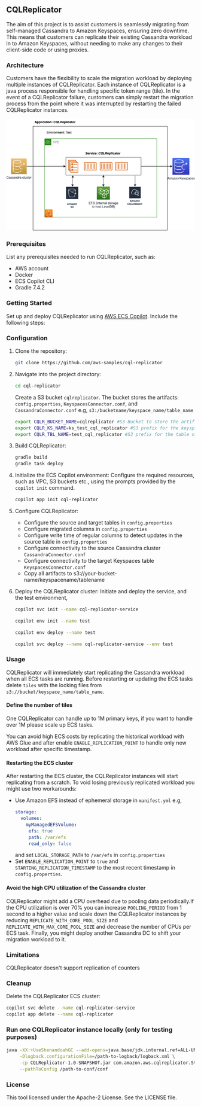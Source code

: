 ## CQLReplicator

The aim of this project is to assist customers is seamlessly migrating from self-managed Cassandra to Amazon Keyspaces,
ensuring zero downtime. This means that customers can replicate their existing Cassandra workload in to Amazon
Keyspaces,
without needing to make any changes to their client-side code or using proxies.

### Architecture

Customers have the flexibility to scale the migration workload by deploying multiple instances of CQLReplicator. Each
instance
of CQLReplicator is a java process responsible for handling specific token range (tile). In the event of a CQLReplicator
failure,
customers can simply restart the migration process from the point where it was interrupted by restarting the failed
CQLReplicator instances.

![](CQLReplicator.png)

### Prerequisites

List any prerequisites needed to run CQLReplicator, such as:

- AWS account
- Docker
- ECS Copilot CLI
- Gradle 7.4.2

### Getting Started

Set up and deploy CQLReplicator
using [AWS ECS Copilot](https://aws.github.io/copilot-cli/docs/getting-started/install/). Include the following steps:

### Configuration

1. Clone the repository:

   ```bash
   git clone https://github.com/aws-samples/cql-replicator
   ```

2. Navigate into the project directory:
   ```bash
   cd cql-replicator
   ```
   Create a S3 bucket `cqlreplicator`. The bucket stores the artifacts:
   `config.properties`, `KeyspacesConnector.conf`, and `CassandraConnector.conf`
   e.g, `s3:/bucketname/keyspace_name/table_name`

   ```bash
   export CQLR_BUCKET_NAME=cqlreplicator #S3 Bucket to store the artifacts
   export CQLR_KS_NAME=ks_test_cql_replicator #S3 prefix for the keyspace name
   export CQLR_TBL_NAME=test_cql_replicator #S3 prefix for the table name
   ```

3. Build CQLReplicator:
   ```bash
   gradle build
   gradle task deploy
   ```

4. Initialize the ECS Copilot environment:
   Configure the required resources, such as VPC, S3 buckets etc., using the prompts provided by the `copilot init`
   command.

   ```bash
   copilot app init cql-replicator
   ```

5. Configure CQLReplicator:
    * Configure the source and target tables in `config.properties`
    * Configure migrated columns in `config.properties`
    * Configure write time of regular columns to detect updates in the source table in `config.properties`
    * Configure connectivity to the source Cassandra cluster `CassandraConnector.conf`
    * Configure connectivity to the target Keyspaces table `KeyspacesConnector.conf`
    * Copy all artifacts to s3://your-bucket-name/keyspacename/tablename

6. Deploy the CQLReplicator cluster:
   Initiate and deploy the service, and the test environment,

   ```bash
   copilot svc init --name cql-replicator-service
   ```
   ```bash
   copilot env init --name test
   ```
   ```bash
   copilot env deploy --name test
   ```
   ```bash
   copilot svc deploy --name cql-replicator-service --env test
   ```

### Usage

CQLReplicator will immediately start replicating the Cassandra workload when all ECS tasks are running.
Before restarting or updating the ECS tasks delete `tiles` with the locking files
from `s3://bucket/keyspace_name/table_name`.

#### Define the number of tiles

One CQLReplicator can handle up to 1M primary keys, if you want to handle over 1M please scale up ECS tasks.

You can avoid high ECS costs by replicating the historical workload with AWS Glue and after
enable `ENABLE_REPLICATION_POINT` to handle only new workload after specific timestamp.

#### Restarting the ECS cluster

After restarting the ECS cluster, the CQLReplicator instances will start replicating
from a scratch. To void losing previously replicated workload you might use two workarounds:

* Use Amazon EFS instead of ephemeral storage in `manifest.yml` e.g,
   ```yaml
   storage:
     volumes:
       myManagedEFSVolume:
        efs: true
        path: /var/efs
        read_only: false
   ```
  and set `LOCAL_STORAGE_PATH` to `/var/efs` in `config.properties`
* Set `ENABLE_REPLICATION_POINT` to `true` and `STARTING_REPLICATION_TIMESTAMP` to the most recent timestamp
  in `config.properties`.

#### Avoid the high CPU utilization of the Cassandra cluster

CQLReplicator might add a CPU overhead due to pooling data periodically.If the CPU utilization is over
70% you can increase `POOLING_PERIOD` from 1 second to a higher value and scale down
the CQLReplicator instances by reducing `REPLICATE_WITH_CORE_POOL_SIZE` and
`REPLICATE_WITH_MAX_CORE_POOL_SIZE` and decrease the number of CPUs per ECS task.
Finally, you might deploy another Cassandra DC to shift your migration workload to it.

### Limitations

CQLReplicator doesn't support replication of counters

### Cleanup

Delete the CQLReplicator ECS cluster:

   ```bash
   copilot svc delete --name cql-replicator-service  
   copilot app delete --name cql-replicator
   ```

### Run one CQLReplicator instance locally (only for testing purposes)

  ```bash
  java -XX:+UseShenandoahGC --add-opens=java.base/jdk.internal.ref=ALL-UNNAMED \
       -Dlogback.configurationFile=/path-to-logback/logback.xml \
       -cp CQLReplicator-1.0-SNAPSHOT.jar com.amazon.aws.cqlreplicator.Starter --tile 0 --tiles 1 \
       --pathToConfig /path-to-conf/conf
  ```

### License

This tool licensed under the Apache-2 License. See the LICENSE file.